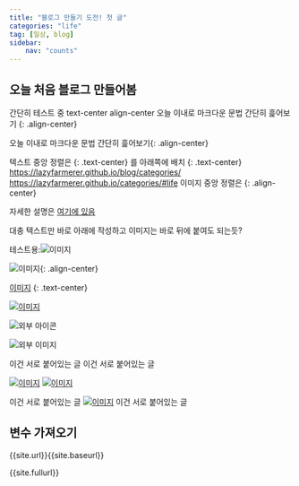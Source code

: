 ```yaml
---
title: "블로그 만들기 도전! 첫 글"
categories: "life"
tag: [일상, blog]
sidebar:
    nav: "counts"
---
```


<!-- # h1 post -->
## 오늘 처음 블로그 만들어봄

간단히 테스트 중
text-center
align-center
오늘 이내로 마크다운 문법 간단히 흝어보기 {: .align-center}

오늘 이내로 마크다운 문법 간단히 흝어보기{: .align-center}

텍스트 중앙 정렬은 {: .text-center} 를 아래쪽에 배치
{: .text-center}
https://lazyfarmerer.github.io/blog/categories/
https://lazyfarmerer.github.io/categories/#life
이미지 중앙 정렬은 {: .align-center}

자세한 설명은
[여기에 있음](https://mmistakes.github.io/minimal-mistakes/docs/utility-classes/)

대충 텍스트만 바로 아래에 작성하고 이미지는 바로 뒤에 붙여도 되는듯?

테스트용:![이미지]({{site.url}}{{site.baseurl}}/resource/ee.jpg)

![이미지]({{site.url}}{{site.baseurl}}/resource/ee.jpg){: .align-center}

[이미지]({{site.url}}{{site.baseurl}}/resource/ee.jpg)
{: .text-center}

[![이미지]({{site.url}}{{site.baseurl}}/resource/ee.jpg)]({{site.url}}{{site.baseurl}}/resource/ee.jpg)


![외부 아이콘](https://mp3cut.net/static/i/v3/favicon.svg)

![외부 이미지](https://mp3cut.net/static/i/v3/apple-touch-icon.png)

이건 서로 붙어있는 글
이건 서로 붙어있는 글

[![이미지]({{site.url}}{{site.baseurl}}/resource/ee.jpg)]({{site.url}}{{site.baseurl}}/resource/ee.jpg)
[![이미지]({{site.url}}{{site.baseurl}}/resource/ee.jpg)]({{site.url}}{{site.baseurl}}/resource/ee.jpg)

이건 서로 붙어있는 글
[![이미지]({{site.url}}{{site.baseurl}}/resource/ee.jpg)]({{site.url}}{{site.baseurl}}/resource/ee.jpg)
이건 서로 붙어있는 글

## 변수 가져오기

{{site.url}}{{site.baseurl}}

{{site.fullurl}}